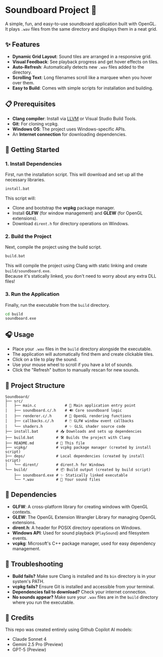 # Soundboard Project 🎵

A simple, fun, and easy-to-use soundboard application built with OpenGL.  
It plays `.wav` files from the same directory and displays them in a neat grid.

## ✨ Features

-   **Dynamic Grid Layout**: Sound tiles are arranged in a responsive grid.
-   **Visual Feedback**: See playback progress and get hover effects on tiles.
-   **Auto-Refresh**: Automatically detects new `.wav` files added to the directory.
-   **Scrolling Text**: Long filenames scroll like a marquee when you hover over them.
-   **Easy to Build**: Comes with simple scripts for installation and building.

## 📋 Prerequisites

-   **Clang compiler**: Install via [LLVM](https://llvm.org/builds/) or Visual Studio Build Tools.
-   **Git**: For cloning vcpkg.
-   **Windows OS**: The project uses Windows-specific APIs.
-   An **Internet connection** for downloading dependencies.

## 🚀 Getting Started

### 1. Install Dependencies

First, run the installation script. This will download and set up all the necessary libraries.

```cmd
install.bat
```

This script will:
-   Clone and bootstrap the **vcpkg** package manager.
-   Install **GLFW** (for window management) and **GLEW** (for OpenGL extensions).
-   Download `dirent.h` for directory operations on Windows.

### 2. Build the Project

Next, compile the project using the build script.

```cmd
build.bat
```

This will compile the project using Clang with static linking and create `build/soundboard.exe`.  
Because it's statically linked, you don't need to worry about any extra DLL files!

### 3. Run the Application

Finally, run the executable from the `build` directory.

```cmd
cd build
soundboard.exe
```

## 🎧 Usage

-   Place your `.wav` files in the `build` directory alongside the executable.
-   The application will automatically find them and create clickable tiles.
-   Click on a tile to play the sound.
-   Use your mouse wheel to scroll if you have a lot of sounds.
-   Click the "Refresh" button to manually rescan for new sounds.

## 📂 Project Structure

```
Soundboard/
├── src/
│   ├── main.c             # 🚀 Main application entry point
│   ├── soundboard.c/.h    # 🔊 Core soundboard logic
│   ├── renderer.c/.h      # 🎨 OpenGL rendering functions
│   ├── callbacks.c/.h     # 🖱️ GLFW window event callbacks
│   └── shaders.h          # ✨ GLSL shader source code
├── install.bat        # 📥 Downloads and sets up dependencies
├── build.bat          # 🛠️ Builds the project with Clang
├── README.md          # 📄 This file
├── vcpkg/             # vcpkg package manager (created by install script)
├── deps/              # Local dependencies (created by install script)
│   └── dirent/        # dirent.h for Windows
└── build/             # 📦 Build output (created by build script)
    ├── soundboard.exe # ✨ Statically linked executable
    └── *.wav          # 🎵 Your sound files
```

## 🔗 Dependencies

-   **GLFW**: A cross-platform library for creating windows with OpenGL contexts.
-   **GLEW**: The OpenGL Extension Wrangler Library for managing OpenGL extensions.
-   **dirent.h**: A header for POSIX directory operations on Windows.
-   **Windows API**: Used for sound playback (`PlaySound`) and filesystem events.
-   **vcpkg**: Microsoft's C++ package manager, used for easy dependency management.

## 🤔 Troubleshooting

-   **Build fails?** Make sure Clang is installed and its `bin` directory is in your system's PATH.
-   **vcpkg fails?** Ensure Git is installed and accessible from your terminal.
-   **Dependencies fail to download?** Check your internet connection.
-   **No sounds appear?** Make sure your `.wav` files are in the `build` directory where you run the executable.

## 🤖 Credits

This repo was created entirely using Github Copilot AI models:
- Claude Sonnet 4
- Gemini 2.5 Pro (Preview)
- GPT-5 (Preview)